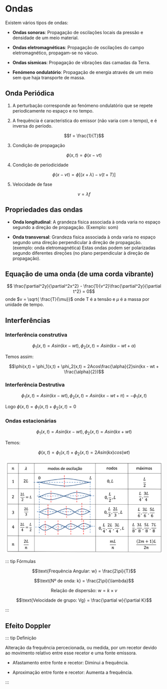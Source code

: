 # Ondas

Existem vários tipos de ondas:

- **Ondas sonoras**: Propagação de oscilações locais da pressão e densidade de um meio material.

- **Ondas eletromagnéticas**: Propagação de oscilações do campo eletromagnético, propagam-se no vácuo.

- **Ondas sísmicas**: Propagação de vibrações das camadas da Terra.

- **Fenómeno ondulatório**: Propagação de energia através de um meio sem que haja transporte de massa.

## Onda Periódica

1. A perturbação corresponde ao fenómeno ondulatório que se repete periodicamente no espaço e no tempo.

2. A frequência é caracteristica do emissor (não varia com o tempo), e é inversa do período.

$$f = \frac{1}{T}$$

3. Condição de propagação

$$\phi(x, t) = \phi(x -vt)$$

4. Condição de periodicidade

$$\phi(x - vt) = \phi[(x + \lambda) -v(t + T)]$$

5. Velocidade de fase

$$v = \lambda f$$

## Propriedades das ondas

- **Onda longitudinal**: A grandeza física associada à onda varia no espaço segundo a direção de propagação. (Exemplo: som)

- **Onda transversal**: Grandeza fisica associada à onda varia no espaço segundo uma direção perpendicular à direção de propagação. (exemplo: onda eletromagnética) Estas ondas podem ser polarizadas segundo diferentes direções (no plano perpendicular à direção de propagação).

## Equação de uma onda (de uma corda vibrante)

$$ \frac{\partial^2y}{\partial^2x^2} - \frac{1}{v^2}\frac{\partial^2y}{\partial t^2} = 0$$
onde
$v = \sqrt{ \frac{T}{\mu}}$
onde T é a tensão e $\mu$ é a massa por unidade de tempo.

## Interferências

### Interferência construtiva

$$ \phi_1(x,t) = Asin(kx-wt), \phi_2(x,t) = Asin(kx - wt + \alpha)$$

Temos assim:

$$\phi(x,t) = \phi_1(x,t) + \phi_2(x,t) = 2Acos\frac{\alpha}{2}sin(kx - wt + \frac{\alpha}{2})$$

### Interferência Destrutiva

$$ \phi_1(x,t) = Asin(kx - wt), \phi_2(x,t) = Asin(kx - wt + \pi) = - \phi_1(x,t)$$

Logo $\phi(x,t) = \phi_1(x,t) + \phi_2(x,t) = 0$

### Ondas estacionárias

$$ \phi_1(x,t) = Asin(kx-wt), \phi_2(x,t) = Asin(kx + wt)$$

Temos:

$$\phi(x,t) = \phi_1(x,t) + \phi_2(x,t) = 2Asin(kx)cos(wt)$$

![ondas](./img/img1.png)

::: tip Fórmulas

$$\text{Frequência Angular: w} = \frac{2\pi}{T}$$

$$\text{Nº de onda: k} = \frac{2\pi}{\lambda}$$

$$\text{Relação de dispersão: w} = k \times v$$

$$\text{Velocidade de grupo: Vg} = \frac{\partial w}{\partial K}$$

:::

## Efeito Doppler

::: tip Definição

Alteração da frequência percecionada, ou medida, por um recetor devido ao movimento relativo entre esse recetor e uma fonte emissora.

- Afastamento entre fonte e recetor: Diminui a frequência.

- Aproximação entre fonte e recetor: Aumenta a frequência.

:::
